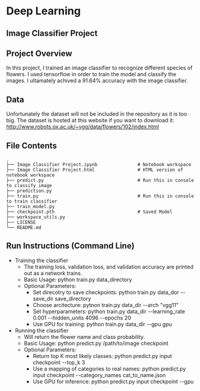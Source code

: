 # Deep Learning
## Image Classifier Project

## Project Overview
In this project, I trained an image classifier to recognize different species of flowers. I used tensorflow in order to train the model and classify the images. I ultamately achived a 91.64% accuracy with the image classifier.

## Data
Unfortunately the dataset will not be included in the repository as it is too big. The dataset is hosted at this website if you want to download it: http://www.robots.ox.ac.uk/~vgg/data/flowers/102/index.html

## File Contents

    .
    ├── Image Classifier Project.ipynb               # Notebook workspace
    ├── Image Classifier Project.html                # HTML version of notebook workspace
    ├── predict.py                                   # Run this in console to classify image
    ├── prediction.py                 
    ├── train.py                                     # Run this in console to train classifier
    ├── train_model.py
    ├── checkpoint.pth                               # Saved Model
    ├── workspace_utils.py                      
    ├── LICENSE
    └── README.md
    
## Run Instructions (Command Line)

- Training the classifier
    - The training loss, validation loss, and validation accuracy are printed out as a network trains.
    - Basic Usage: python train.py data_directory
    - Optional Parameters:
        - Set direcotry to save checkpoints: python train.py data_dor --save_dir save_directory
        - Choose arcitecture: pytnon train.py data_dir --arch "vgg11"
        - Set hyperparameters: python train.py data_dir --learning_rate 0.001 --hidden_units 4096 --epochs 20
        - Use GPU for training: python train.py data_dir --gpu gpu
- Running the classifier
    - Will return the flower name and class probability.
    - Basic Usage: python predict.py /path/to/image checkpoint
    - Optional Parameters:
        - Return top K most likely classes: python predict.py input checkpoint --top_k 3
        - Use a mapping of categories to real names: python predict.py input checkpoint --category_names cat_to_name.json
        - Use GPU for inference: python predict.py input checkpoint --gpu
